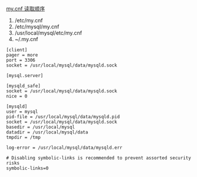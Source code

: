 
[my.cnf 读取顺序](http://dev.mysql.com/doc/refman/5.7/en/option-files.html)

1. /etc/my.cnf
1. /etc/mysql/my.cnf
1. /usr/local/mysql/etc/my.cnf
1. ~/.my.cnf

~~~mysql
[client]
pager = more
port = 3306
socket = /usr/local/mysql/data/mysqld.sock

[mysql.server]

[mysqld_safe]
socket = /usr/local/mysql/data/mysqld.sock
nice = 0

[mysqld]
user = mysql
pid-file = /usr/local/mysql/data/mysqld.pid
socket = /usr/local/mysql/data/mysqld.sock
basedir = /usr/local/mysql
datadir = /usr/local/mysql/data
tmpdir = /tmp

log-error = /usr/local/mysql/data/mysqld.err

# Disabling symbolic-links is recommended to prevent assorted security risks
symbolic-links=0
~~~